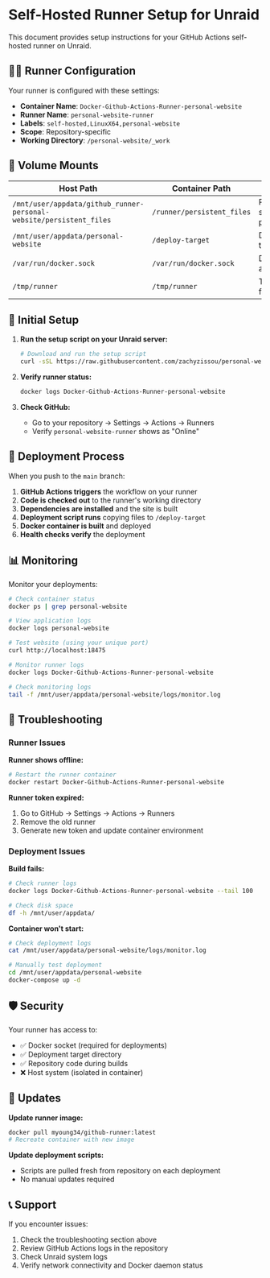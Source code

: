 # Self-Hosted Runner Setup for Unraid

This document provides setup instructions for your GitHub Actions self-hosted runner on Unraid.

## 🏃‍♂️ Runner Configuration

Your runner is configured with these settings:
- **Container Name**: `Docker-Github-Actions-Runner-personal-website`
- **Runner Name**: `personal-website-runner`
- **Labels**: `self-hosted,LinuxX64,personal-website`
- **Scope**: Repository-specific
- **Working Directory**: `/personal-website/_work`

## 📁 Volume Mounts

| Host Path | Container Path | Purpose |
|-----------|----------------|---------|
| `/mnt/user/appdata/github_runner-personal-website/persistent_files` | `/runner/persistent_files` | Runner state persistence |
| `/mnt/user/appdata/personal-website` | `/deploy-target` | Deployment target |
| `/var/run/docker.sock` | `/var/run/docker.sock` | Docker access |
| `/tmp/runner` | `/tmp/runner` | Temporary files |

## 🔧 Initial Setup

1. **Run the setup script on your Unraid server:**
   ```bash
   # Download and run the setup script
   curl -sSL https://raw.githubusercontent.com/zachyzissou/personal-website/main/scripts/unraid-setup.sh | bash
   ```

2. **Verify runner status:**
   ```bash
   docker logs Docker-Github-Actions-Runner-personal-website
   ```

3. **Check GitHub:**
   - Go to your repository → Settings → Actions → Runners
   - Verify `personal-website-runner` shows as "Online"

## 🚀 Deployment Process

When you push to the `main` branch:

1. **GitHub Actions triggers** the workflow on your runner
2. **Code is checked out** to the runner's working directory
3. **Dependencies are installed** and the site is built
4. **Deployment script runs** copying files to `/deploy-target`
5. **Docker container is built** and deployed
6. **Health checks verify** the deployment

## 📊 Monitoring

Monitor your deployments:

```bash
# Check container status
docker ps | grep personal-website

# View application logs
docker logs personal-website

# Test website (using your unique port)
curl http://localhost:18475

# Monitor runner logs
docker logs Docker-Github-Actions-Runner-personal-website

# Check monitoring logs
tail -f /mnt/user/appdata/personal-website/logs/monitor.log
```

## 🔧 Troubleshooting

### Runner Issues

**Runner shows offline:**
```bash
# Restart the runner container
docker restart Docker-Github-Actions-Runner-personal-website
```

**Runner token expired:**
1. Go to GitHub → Settings → Actions → Runners
2. Remove the old runner
3. Generate new token and update container environment

### Deployment Issues

**Build fails:**
```bash
# Check runner logs
docker logs Docker-Github-Actions-Runner-personal-website --tail 100

# Check disk space
df -h /mnt/user/appdata/
```

**Container won't start:**
```bash
# Check deployment logs
cat /mnt/user/appdata/personal-website/logs/monitor.log

# Manually test deployment
cd /mnt/user/appdata/personal-website
docker-compose up -d
```

## 🛡️ Security

Your runner has access to:
- ✅ Docker socket (required for deployments)
- ✅ Deployment target directory
- ✅ Repository code during builds
- ❌ Host system (isolated in container)

## 🔄 Updates

**Update runner image:**
```bash
docker pull myoung34/github-runner:latest
# Recreate container with new image
```

**Update deployment scripts:**
- Scripts are pulled fresh from repository on each deployment
- No manual updates required

## 📞 Support

If you encounter issues:
1. Check the troubleshooting section above
2. Review GitHub Actions logs in the repository
3. Check Unraid system logs
4. Verify network connectivity and Docker daemon status